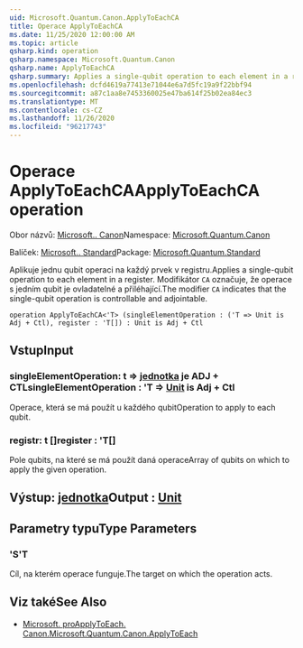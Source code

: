 ```yaml
---
uid: Microsoft.Quantum.Canon.ApplyToEachCA
title: Operace ApplyToEachCA
ms.date: 11/25/2020 12:00:00 AM
ms.topic: article
qsharp.kind: operation
qsharp.namespace: Microsoft.Quantum.Canon
qsharp.name: ApplyToEachCA
qsharp.summary: Applies a single-qubit operation to each element in a register. The modifier `CA` indicates that the single-qubit operation is controllable and adjointable.
ms.openlocfilehash: dcfd4619a77413e71044e6a7d5fc19a9f22bbf94
ms.sourcegitcommit: a87c1aa8e7453360025e47ba614f25b02ea84ec3
ms.translationtype: MT
ms.contentlocale: cs-CZ
ms.lasthandoff: 11/26/2020
ms.locfileid: "96217743"
---
```

# <a name="applytoeachca-operation"></a><span data-ttu-id="9de22-102">Operace ApplyToEachCA</span><span class="sxs-lookup"><span data-stu-id="9de22-102">ApplyToEachCA operation</span></span>

<span data-ttu-id="9de22-103">Obor názvů: [Microsoft.. Canon](xref:Microsoft.Quantum.Canon)</span><span class="sxs-lookup"><span data-stu-id="9de22-103">Namespace: [Microsoft.Quantum.Canon](xref:Microsoft.Quantum.Canon)</span></span>

<span data-ttu-id="9de22-104">Balíček: [Microsoft.. Standard](https://nuget.org/packages/Microsoft.Quantum.Standard)</span><span class="sxs-lookup"><span data-stu-id="9de22-104">Package: [Microsoft.Quantum.Standard](https://nuget.org/packages/Microsoft.Quantum.Standard)</span></span>


<span data-ttu-id="9de22-105">Aplikuje jednu qubit operaci na každý prvek v registru.</span><span class="sxs-lookup"><span data-stu-id="9de22-105">Applies a single-qubit operation to each element in a register.</span></span>
<span data-ttu-id="9de22-106">Modifikátor `CA` označuje, že operace s jedním qubit je ovladatelné a přiléhající.</span><span class="sxs-lookup"><span data-stu-id="9de22-106">The modifier `CA` indicates that the single-qubit operation is controllable and adjointable.</span></span>

```qsharp
operation ApplyToEachCA<'T> (singleElementOperation : ('T => Unit is Adj + Ctl), register : 'T[]) : Unit is Adj + Ctl
```


## <a name="input"></a><span data-ttu-id="9de22-107">Vstup</span><span class="sxs-lookup"><span data-stu-id="9de22-107">Input</span></span>

### <a name="singleelementoperation--t--unit--is-adj--ctl"></a><span data-ttu-id="9de22-108">singleElementOperation: t => [jednotka](xref:microsoft.quantum.lang-ref.unit)  je ADJ + CTL</span><span class="sxs-lookup"><span data-stu-id="9de22-108">singleElementOperation : 'T => [Unit](xref:microsoft.quantum.lang-ref.unit)  is Adj + Ctl</span></span>

<span data-ttu-id="9de22-109">Operace, která se má použít u každého qubit</span><span class="sxs-lookup"><span data-stu-id="9de22-109">Operation to apply to each qubit.</span></span>


### <a name="register--t"></a><span data-ttu-id="9de22-110">registr: t []</span><span class="sxs-lookup"><span data-stu-id="9de22-110">register : 'T[]</span></span>

<span data-ttu-id="9de22-111">Pole qubits, na které se má použít daná operace</span><span class="sxs-lookup"><span data-stu-id="9de22-111">Array of qubits on which to apply the given operation.</span></span>



## <a name="output--unit"></a><span data-ttu-id="9de22-112">Výstup: [jednotka](xref:microsoft.quantum.lang-ref.unit)</span><span class="sxs-lookup"><span data-stu-id="9de22-112">Output : [Unit](xref:microsoft.quantum.lang-ref.unit)</span></span>



## <a name="type-parameters"></a><span data-ttu-id="9de22-113">Parametry typu</span><span class="sxs-lookup"><span data-stu-id="9de22-113">Type Parameters</span></span>

### <a name="t"></a><span data-ttu-id="9de22-114">'S</span><span class="sxs-lookup"><span data-stu-id="9de22-114">'T</span></span>

<span data-ttu-id="9de22-115">Cíl, na kterém operace funguje.</span><span class="sxs-lookup"><span data-stu-id="9de22-115">The target on which the operation acts.</span></span>

## <a name="see-also"></a><span data-ttu-id="9de22-116">Viz také</span><span class="sxs-lookup"><span data-stu-id="9de22-116">See Also</span></span>

- [<span data-ttu-id="9de22-117">Microsoft. proApplyToEach. Canon.</span><span class="sxs-lookup"><span data-stu-id="9de22-117">Microsoft.Quantum.Canon.ApplyToEach</span></span>](xref:Microsoft.Quantum.Canon.ApplyToEach)